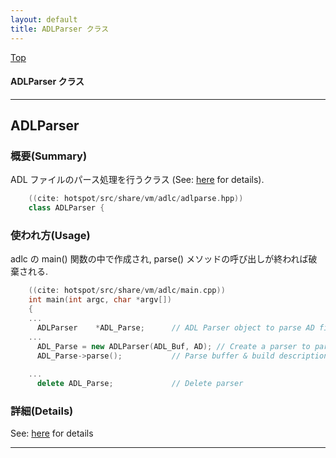 ```yaml
---
layout: default
title: ADLParser クラス 
---
```

[Top](../index.html)

#### ADLParser クラス 



---
## <a name="noJh_fqOdn" id="noJh_fqOdn">ADLParser</a>

### 概要(Summary)
ADL ファイルのパース処理を行うクラス (See: [here](nop0Yyr-jc.html) for details).


```cpp
    ((cite: hotspot/src/share/vm/adlc/adlparse.hpp))
    class ADLParser {
```

### 使われ方(Usage)
adlc の main() 関数の中で作成され, 
parse() メソッドの呼び出しが終われば破棄される.


```cpp
    ((cite: hotspot/src/share/vm/adlc/main.cpp))
    int main(int argc, char *argv[])
    {
    ...
      ADLParser    *ADL_Parse;      // ADL Parser object to parse AD file
    ...
      ADL_Parse = new ADLParser(ADL_Buf, AD); // Create a parser to parse the buffer
      ADL_Parse->parse();           // Parse buffer & build description lists
    
    ...
      delete ADL_Parse;             // Delete parser
```




### 詳細(Details)
See: [here](../doxygen/classADLParser.html) for details

---
